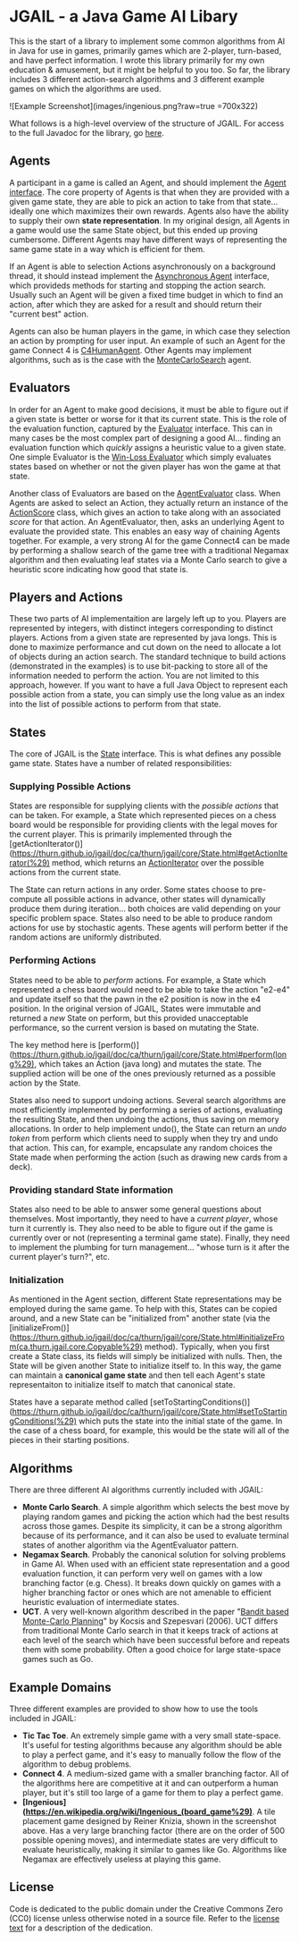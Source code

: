 # JGAIL - a Java Game AI Libary
This is the start of a library to implement some common algorithms from AI in Java for use in games, primarily games which are 2-player, turn-based, and have perfect information. I wrote this library primarily for my own education & amusement, but it might be helpful to you too. So far, the library includes 3 different action-search algorithms and 3 different example games on which the algorithms are used.

![Example Screenshot](images/ingenious.png?raw=true =700x322)

What follows is a high-level overview of the structure of JGAIL. For access to the full Javadoc for the library, go [here](https://thurn.github.io/jgail/doc/).

## Agents
A participant in a game is called an Agent, and should implement the [Agent interface](https://thurn.github.io/jgail/doc/ca/thurn/jgail/core/Agent.html). The core property of Agents is that when they are provided with a given game state, they are able to pick an action to take from that state... ideally one which maximizes their own rewards. Agents also have the ability to supply their own **state representation**. In my original design, all Agents in a game would use the same State object, but this ended up proving cumbersome. Different Agents may have different ways of representing the same game state in a way which is efficient for them.

If an Agent is able to selection Actions asynchronously on a background thread, it should instead implement the [Asynchronous Agent](https://thurn.github.io/jgail/doc/ca/thurn/jgail/core/AsynchronousAgent.html) interface, which provideds methods for starting and stopping the action search. Usually such an Agent will be given a fixed time budget in which to find an action, after which they are asked for a result and should return their "current best" action.

Agents can also be human players in the game, in which case they selection an action by prompting for user input. An example of such an Agent for the game Connect 4 is [C4HumanAgent](https://github.com/thurn/jgail/blob/master/src/ca/thurn/jgail/connect4/C4HumanAgent.java). Other Agents may implement algorithms, such as is the case with the [MonteCarloSearch](https://github.com/thurn/jgail/blob/master/src/ca/thurn/jgail/algorithm/MonteCarloSearch.java) agent.

## Evaluators

In order for an Agent to make good decisions, it must be able to figure out if a given state is better or worse for it that its current state. This is the role of the evaluation function, captured by the [Evaluator](https://thurn.github.io/jgail/doc/ca/thurn/jgail/core/Evaluator.html) interface. This can in many cases be the most complex part of designing a good AI... finding an evaluation function which *quickly* assigns a heuristic value to a given state. One simple Evaluator is the [Win-Loss Evaluator](https://thurn.github.io/jgail/doc/ca/thurn/jgail/core/WinLossEvaluator.html) which simply evaluates states based on whether or not the given player has won the game at that state.

Another class of Evaluators are based on the [AgentEvaluator](https://thurn.github.io/jgail/doc/ca/thurn/jgail/core/AgentEvaluator.html) class. When Agents are asked to select an Action, they actually return an instance of the [ActionScore](https://thurn.github.io/jgail/doc/ca/thurn/jgail/core/ActionScore.html) class, which gives an action to take along with an associated *score* for that action. An AgentEvaluator, then, asks an underlying Agent to evaluate the provided state. This enables an easy way of chaining Agents together. For example, a very strong AI for the game Connect4 can be made by performing a shallow search of the game tree with a traditional Negamax algorithm and then evaluating leaf states via a Monte Carlo search to give a heuristic score indicating how good that state is.

## Players and Actions

These two parts of AI implementaition are largely left up to you. Players are represented by integers, with distinct integers corresponding to distinct players. Actions from a given state are represented by java longs. This is done to maximize performance and cut down on the need to allocate a lot of objects during an action search. The standard technique to build actions (demonstrated in the examples) is to use bit-packing to store all of the information needed to perform the action. You are not limited to this approach, however. If you want to have a full Java Object to represent each possible action from a state, you can simply use the long value as an index into the list of possible actions to perform from that state.

## States

The core of JGAIL is the [State](https://thurn.github.io/jgail/doc/ca/thurn/jgail/core/State.html) interface. This is what defines any possible game state. States have a number of related responsibilities:

### Supplying Possible Actions
States are responsible for supplying clients with the *possible actions* that can be taken. For example, a State which represented pieces on a chess board would be responsible for providing clients with the legal moves for the current player. This is primarily implemented through the [getActionIterator()](https://thurn.github.io/jgail/doc/ca/thurn/jgail/core/State.html#getActionIterator(%29) method, which returns an [ActionIterator](https://thurn.github.io/jgail/doc/ca/thurn/jgail/core/State.ActionIterator.html) over the possible actions from the current state.

The State can return actions in any order. Some states choose to pre-compute all possible actions in advance, other states will dynamically produce them during iteration... both choices are valid depending on your specific problem space. States also need to be able to produce random actions for use by stochastic agents. These agents will perform better if the random actions are uniformly distributed.

### Performing Actions
States need to be able to *perform* actions. For example, a State which represented a chess baord would need to be able to take the action "e2-e4" and update itself so that the pawn in the e2 position is now in the e4 position. In the original version of JGAIL, States were immutable and returned a *new* State on perform, but this provided unacceptable performance, so the current version is based on mutating the State.

The key method here is [perform()](https://thurn.github.io/jgail/doc/ca/thurn/jgail/core/State.html#perform(long%29), which takes an Action (java long) and mutates the state. The supplied action will be one of the ones previously returned as a possible action by the State.

States also need to support undoing actions. Several search algorithms are most efficiently implemented by performing a series of actions, evaluating the resulting State, and then undoing the actions, thus saving on memory allocations. In order to help implement undo(), the State can return an *undo token* from perform which clients need to supply when they try and undo that action. This can, for example, encapsulate any random choices the State made when performing the action (such as drawing new cards from a deck).

### Providing standard State information
States also need to be able to answer some general questions about themselves. Most importantly, they need to have a *current player*, whose turn it currently is. They also need to be able to figure out if the game is currently over or not (representing a terminal game state). Finally, they need to implement the plumbing for turn management... "whose turn is it after the current player's turn?", etc.

### Initialization
As mentioned in the Agent section, different State representations may be employed during the same game. To help with this, States can be copied around, and a new State can be "initialized from" another state (via the [initializeFrom()](https://thurn.github.io/jgail/doc/ca/thurn/jgail/core/State.html#initializeFrom(ca.thurn.jgail.core.Copyable%29) method). Typically, when you first create a State class, its fields will simply be initialized with nulls. Then, the State will be given another State to initialize itself to. In this way, the game can maintain a **canonical game state** and then tell each Agent's state representaiton to initialize itself to match that canonical state.

States have a separate method called [setToStartingConditions()](https://thurn.github.io/jgail/doc/ca/thurn/jgail/core/State.html#setToStartingConditions(%29) which puts the state into the initial state of the game. In the case of a chess board, for example, this would be the state will all of the pieces in their starting positions.

## Algorithms
There are three different AI algorithms currently included with JGAIL:

* **Monte Carlo Search**. A simple algorithm which selects the best move by playing random games and picking the action which had the best results across those games. Despite its simplicity, it can be a strong algorithm because of its performance, and it can also be used to evaluate terminal states of another algorithm via the AgentEvaluator pattern.
* **Negamax Search**. Probably the canonical solution for solving problems in Game AI. When used with an efficient state representation and a good evaluation function, it can perform very well on games with a low branching factor (e.g. Chess). It breaks down quickly on games with a higher branching factor or ones which are not amenable to efficient heuristic evaluation of intermediate states.
* **UCT**. A very well-known algorithm described in the paper "[Bandit based Monte-Carlo Planning](http://citeseerx.ist.psu.edu/viewdoc/summary?doi=10.1.1.102.1296)" by Kocsis and Szepesvari (2006). UCT differs from traditional Monte Carlo search in that it keeps track of actions at each level of the search which have been successful before and repeats them with some probability. Often a good choice for large state-space games such as Go.

## Example Domains
Three different examples are provided to show how to use the tools included in JGAIL:

* **Tic Tac Toe**. An extremely simple game with a very small state-space. It's useful for testing algorithms because any algorithm should be able to play a perfect game, and it's easy to manually follow the flow of the algorithm to debug problems.
* **Connect 4**. A medium-sized game with a smaller branching factor. All of the algorithms here are competitive at it and can outperform a human player, but it's still too large of a game for them to play a perfect game.
* **[Ingenious](https://en.wikipedia.org/wiki/Ingenious_(board_game%29)**. A tile placement game designed by Reiner Knizia, shown in the screenshot above. Has a very large branching factor (there are on the order of 500 possible opening moves), and intermediate states are very difficult to evaluate heuristically, making it similar to games like Go. Algorithms like Negamax are effectively useless at playing this game.


## License
Code is dedicated to the public domain under the Creative Commons Zero (CC0) license unless otherwise noted in a source file. Refer to the [license text](http://creativecommons.org/publicdomain/zero/1.0/legalcode) for a description of the dedication.